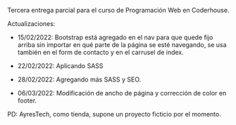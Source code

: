 Tercera entrega parcial para el curso de Programación Web en Coderhouse.

Actualizaciones: 
- 15/02/2022: Bootstrap está agregado en el nav para que quede fijo arriba sin importar en qué parte de la página se esté navegando, se usa también en el form de contacto y en el carrusel de index.

- 22/02/2022: Aplicando SASS

- 28/02/2022: Agregando más SASS y SEO.

- 06/03/2022: Modificación de ancho de página y corrección de color en footer.


PD: AyresTech, como tienda, supone un proyecto ficticio por el momento.
